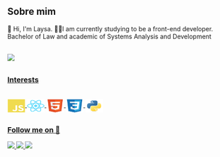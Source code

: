 ## Sobre mim

👋 Hi, I'm Laysa.
👩‍💻I am currently studying to be a front-end developer.
Bachelor of Law and academic of Systems Analysis and Development

<br>

<div align="left">
  <a href="https://github.com/santosdlaysa">
  <img height="180em" src="https://github-readme-stats.vercel.app/api?username=santosdlaysa&show_icons=true&theme=dracula&include_all_commits=true&count_private=true&border_radius=24"/>
</div>

##

### Interests

<div style="display: inline_block"><br>
  <img align="center" alt="laysa-Js" height="30" width="40" src="https://raw.githubusercontent.com/devicons/devicon/master/icons/javascript/javascript-plain.svg">
  <img align="center" alt="laysa-React" height="30" width="40" src="https://raw.githubusercontent.com/devicons/devicon/master/icons/react/react-original.svg">
  <img align="center" alt="laysa-HTML" height="30" width="40" src="https://raw.githubusercontent.com/devicons/devicon/master/icons/html5/html5-original.svg">
  <img align="center" alt="laysa-CSS" height="30" width="40" src="https://raw.githubusercontent.com/devicons/devicon/master/icons/css3/css3-original.svg">
  <img align="center" alt="laysa-Python" height="30" width="40" src="https://raw.githubusercontent.com/devicons/devicon/master/icons/python/python-original.svg">
 </div>

##

### Follow me on 👋

  <div>
  <a href="https://www.linkedin.com/in/laysa-diniz-948864b6" target="_blank">
    <img src="https://img.shields.io/badge/-LinkedIn-%230077B5?style=for-the-badge&logo=linkedin&logoColor=white">
  </a>
    
  <a href="https://www.instagram.com/laysadiniiz/" target="_blank">
    <img src="https://img.shields.io/badge/-Instagram-%23E4405F?style=for-the-badge&logo=instagram&logoColor=white" target="_blank">
  </a>
  
  <a href="mailto:santosdlaysa@gmail.com">
    <img src="https://img.shields.io/badge/-Gmail-%23333?style=for-the-badge&logo=gmail&logoColor=white" target="_blank">
  </a>
</div>

